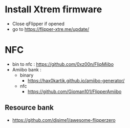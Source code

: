 
# Install Xtrem firmware
- Close qFlipper if opened
- go to https://flipper-xtre.me/update/
# NFC
- bin to nfc : https://github.com/0xz00n/FlipMiibo
- Amiibo bank : 
	- binary
		- https://hax0kartik.github.io/amiibo-generator/
	- nfc
		- https://github.com/Gioman101/FlipperAmiibo

## Resource bank
- https://github.com/djsime1/awesome-flipperzero